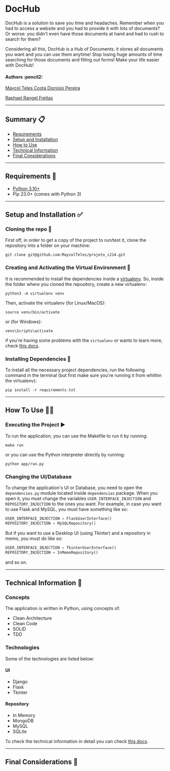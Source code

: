# DocHub

DocHub is a solution to save you time and headaches. Remember when you had to access a website and you had to provide it with lots of documents? Or worse: you didn't even have those documents at hand and had to rush to search for them?

Considering all this, DocHub is a Hub of Documents. it stores all documents you want and you can use them anytime! Stop losing huge amounts of time searching for those documents and filling out forms! Make your life easier with DocHub!

<h4 align="left"> 
	Authors :pencil2:
</h4>

<p align="left">
 <a href="https://github.com/maycolteles">Maycol Teles Costa Dionisio Pereira</a> 
</p>
<p align="left">
 <a href="https://github.com/RaphaelRFreitas">Raphael Rangel Freitas</a> 
</p>

*********************

## Summary :clipboard:

* [Requirements](#requirements)
* [Setup and Installation](#setup-installation)
* [How to Use](#how-to-use)
* [Technical Information](#technical-information)
* [Final Considerations](#final-considerations)

*********************
##  Requirements :pencil: <a name="requirements"></a>

* [Python 3.10+](https://www.python.org/)
* Pip 23.0+ (comes with Python 3)

*********************
##  Setup and Installation :white_check_mark: <a name="setup-installation"></a>

### Cloning the repo :file_folder:
First off, in order to get a copy of the project to run/test it, clone the repository into a folder on your machine:

```
git clone git@github.com:MaycolTeles/projeto_c214.git
```

### Creating and Activating the Virtual Environment :open_file_folder:
It is recommended to install the dependencies inside a [virtualenv](https://docs.python.org/3/tutorial/venv.html). So, inside the folder where you cloned the repository, create a new virtualenv:

```
python3 -m virtualenv venv
```
    
Then, activate the virtualenv (for Linux/MacOS):

```
source venv/bin/activate
```

or (for Windows):

```
venv\Scripts\activate
```

if you're having some problems with the `virtualenv` or wants to learn more, check [this docs](docs/virtualenv.md).

### Installing Dependencies :wrench:
To install all the necessary project dependencies, run the following command in the terminal (but first make sure you're running it from whithin the virtualenv):

```
pip install -r requirements.txt
```

*********************

## How To Use :man_technologist: <a name="how-to-use"></a>

### Executing the Project :arrow_forward:
To run the application, you can use the Makefile to run it by running:

```
make run
```

or you can use the Python interpreter directly by running:

```
python app/run.py
```

### Changing the UI/Database
To change the application's UI or Database, you need to open the `dependencies.py` module located inside `dependencies` package. When you open it, you must change the variables `USER_INTERFACE_INJECTION` and `REPOSITORY_INJECTION` to the ones you want. For example, in case you want to use Flask and MySQL, you must have something like so:

```python
USER_INTERFACE_INJECTION = FlaskUserInterface()
REPOSITORY_INJECTION = MySQLRepository()
```

But if you want to use a Desktop UI (using Tkinter) and a repository in memo, you must do like so:

```python
USER_INTERFACE_INJECTION = TkinterUserInterface()
REPOSITORY_INJECTION = InMemoRepository()
```

and so on.

*********************

##  Technical Information :pencil: <a name="technical-information"></a>

### Concepts

The application is written in Python, using concepts of:
* Clean Architecture
* Clean Code
* SOLID
* TDD

### Technologies
Some of the technologies are listed below:

#### UI
* Django
* Flask
* Tkinter

#### Repository
* In Memory
* MongoDB
* MySQL
* SQLite

To check the technical information in detail you can check [this docs](docs/technical_information.md).

*********************
## Final Considerations :pushpin: <a name="final-considerations"></a>
